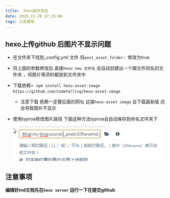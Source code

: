 ```yaml
---
title:  hexo采坑日记
date: 2019-11-28 17:25:06
tags: 工具使用
---
```


## hexo上传github 后图片不显示问题

- 在文件夹下找到_config.yml 文件 将`post_asset_folder: `修改为true

- 将上面的参数修改后 直接`hexo new 文件名`  会自动创建出一个跟文件同名的文件夹 ，将图片等资料都放到文件夹中

- 下载依赖~` npm install hexo-asset-image https://github.com/CodeFalling/hexo-asset-image`

  - 注意下载 依赖一定要后面的网址  这接`hexo-asset-image` 会下载最新版 还会导致图片不显示

- 使用typroa修改图片路径    下面这种方法typroa会自动保存到命名文件夹下

  ![1574935033235](hexo采坑日记/1574935033235.png)

## 注意事项

**编辑好md文档先在`hexo server` 运行一下在提交github**